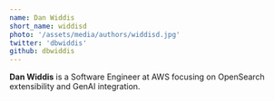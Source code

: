 ```yaml
---
name: Dan Widdis
short_name: widdisd
photo: '/assets/media/authors/widdisd.jpg'
twitter: 'dbwiddis'
github: dbwiddis
---
```


**Dan Widdis** is a Software Engineer at AWS focusing on OpenSearch extensibility and GenAI integration.